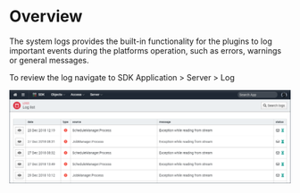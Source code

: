 ﻿<!--{"sort_order":1, "name": "overview", "label": "Overview"}-->
# Overview

The system logs provides the built-in functionality for the plugins to log important events during the platforms operation, such as errors, warnings or general messages.

To review the log navigate to SDK Application > Server > Log

![system log](/doc-images/sdk-system-log.png)